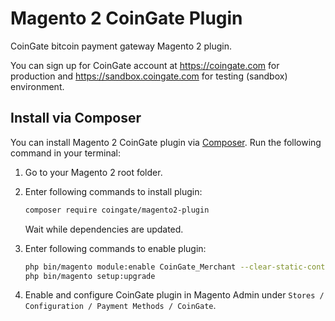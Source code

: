 # Magento 2 CoinGate Plugin

CoinGate bitcoin payment gateway Magento 2 plugin.

You can sign up for CoinGate account at <https://coingate.com> for production and <https://sandbox.coingate.com> for testing (sandbox) environment.

## Install via Composer

You can install Magento 2 CoinGate plugin via [Composer](http://getcomposer.org/). Run the following command in your terminal:

1. Go to your Magento 2 root folder.

2. Enter following commands to install plugin:

    ```bash
    composer require coingate/magento2-plugin
    ```
   Wait while dependencies are updated.

3. Enter following commands to enable plugin:

    ```bash
    php bin/magento module:enable CoinGate_Merchant --clear-static-content
    php bin/magento setup:upgrade
    ```

4. Enable and configure CoinGate plugin in Magento Admin under `Stores / Configuration / Payment Methods / CoinGate`.
